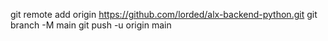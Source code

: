 git remote add origin https://github.com/lorded/alx-backend-python.git
git branch -M main
git push -u origin main
